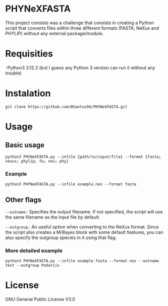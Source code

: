 # PHYNeXFASTA
This project consists was a challenge that consists in creating a Python script that converts files within three different formats (FASTA, NeXus and PHYLIP) without any external package/module.

# Requisities 
-Python3 3.12.2 (but I guess any Python 3 version can run it without any trouble)

# Instalation
`git clone https://github.com/BSantos04/PHYNeXFASTA.git` 

# Usage
## Basic usage
`python3 PHYNeXFASTA.py --infile {path/to/input/file} --format {fasta; nexus; phylip; fa; nex; phy}`

### Example 
`python3 PHYNeXFASTA.py --infile example.nex --format fasta`

## Other flags
`--outname:` Specifies the output filename. If not specified, the script will use the same filename as the input file by default.

`--outgroup:` An useful option when converting to the NeXus format. Since the script also creates a MrBayes block with some default features, you can also specify the outgroup species in it using that flag.

### More detailed example
`python3 PHYNeXFASTA.py --infile example.fasta --format nex --outname test --outgroup Podarcis`

# License 
GNU General Public License V3.0
